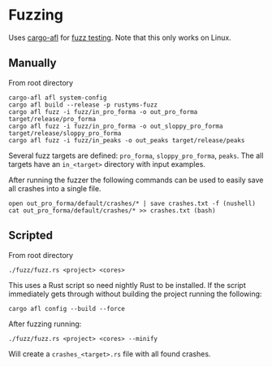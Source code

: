 # Fuzzing

Uses [cargo-afl](https://crates.io/crates/cargo-afl) for [fuzz testing](https://en.wikipedia.org/wiki/Fuzzing). Note that this only works on Linux.

## Manually

From root directory
```
cargo-afl afl system-config
cargo afl build --release -p rustyms-fuzz
cargo afl fuzz -i fuzz/in_pro_forma -o out_pro_forma target/release/pro_forma
cargo afl fuzz -i fuzz/in_pro_forma -o out_sloppy_pro_forma target/release/sloppy_pro_forma
cargo afl fuzz -i fuzz/in_peaks -o out_peaks target/release/peaks
```
Several fuzz targets are defined: `pro_forma`, `sloppy_pro_forma`, `peaks`. The all targets have an `in_<target>` directory with input examples.

After running the fuzzer the following commands can be used to easily save all crashes into a single file.
```
open out_pro_forma/default/crashes/* | save crashes.txt -f (nushell)
cat out_pro_forma/default/crashes/* >> crashes.txt (bash)
```

## Scripted

From root directory
```
./fuzz/fuzz.rs <project> <cores>
```

This uses a Rust script so need nightly Rust to be installed. If the script immediately gets through without building the project running the following:

```
cargo afl config --build --force
```

After fuzzing running:

```
./fuzz/fuzz.rs <project> <cores> --minify
```

Will create a `crashes_<target>.rs` file with all found crashes.
